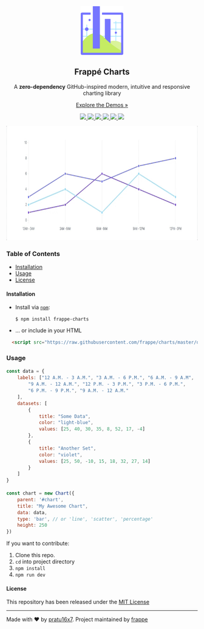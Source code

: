 <div align="center">
    <img src=".github/logo.png" height="128">
    <h2>Frappé Charts</h2>
    <p align="center">
        <p>A <b>zero-dependency</b> GitHub-inspired modern, intuitive and responsive charting library</p>
        <a href="https://frappe.github.io/charts">
            Explore the Demos »
        </a>
    </p>
</div>

<p align="center">
    <a href="https://www.npmjs.com/package/frappe-charts">
        <img src="https://img.shields.io/npm/v/frappe-charts.svg?maxAge=2592000">
    </a>
    <a href="https://www.npmjs.com/package/frappe-charts">
        <img src="https://img.shields.io/npm/dm/frappe-charts.svg?maxAge=2592000">
    </a>
    <a href="https://www.npmjs.com/package/frappe-charts">
        <img src="https://img.shields.io/npm/dt/frappe-charts.svg?maxAge=2592000">
    </a>
    <a href="http://github.com/frappe/charts/tree/master/dist/js/frappe-charts.min.js">
        <img src="http://img.badgesize.io/frappe/charts/master/dist/js/frappe-charts.min.js?compression=gzip&label=size">
    </a>
    <a href="https://saythanks.io/to/frappe">
        <img src="https://img.shields.io/badge/Say%20Thanks-🦉-1EAEDB.svg?style=flat-square">
    </a>
    <a href="https://paypal.me/erpnext">
        <img src="https://img.shields.io/badge/donate-💵-f44336.svg?style=flat-square">
    </a>
</p>

<p align="center">
    <a href="https://frappe.github.io/charts">
        <img src=".github/example.gif" height="300">
    </a>
</p>

### Table of Contents
* [Installation](#installation)
* [Usage](#usage)
* [License](#license)

#### Installation
* Install via [`npm`](https://www.npmjs.com/get-npm):
  ```console
  $ npm install frappe-charts
  ```
* ... or include in your HTML
```html
  <script src="https://raw.githubusercontent.com/frappe/charts/master/dist/frappe-charts.min.js"></script>
```

### Usage
```js
const data = {
    labels: ["12 A.M. - 3 A.M.", "3 A.M. - 6 P.M.", "6 A.M. - 9 A.M",
        "9 A.M. - 12 A.M.", "12 P.M. - 3 P.M.", "3 P.M. - 6 P.M.",
        "6 P.M. - 9 P.M.", "9 A.M. - 12 A.M."
    ],
    datasets: [
        {
            title: "Some Data",
            color: "light-blue",
            values: [25, 40, 30, 35, 8, 52, 17, -4]
        },
        {
            title: "Another Set",
            color: "violet",
            values: [25, 50, -10, 15, 18, 32, 27, 14]
        }
    ]
}

const chart = new Chart({
    parent: '#chart',
    title: "My Awesome Chart",
    data: data,
    type: 'bar', // or 'line', 'scatter', 'percentage'
    height: 250
})
```

If you want to contribute:

1. Clone this repo.
2. `cd` into project directory
3. `npm install`
4. `npm run dev`

#### License
This repository has been released under the [MIT License](LICENSE)

------------------
Made with ♥ by [pratu16x7](https://github.com/pratu16x7). Project maintained by [frappe](https://github.com/frappe)
